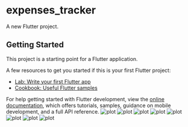 # expenses_tracker

A new Flutter project.

## Getting Started

This project is a starting point for a Flutter application.

A few resources to get you started if this is your first Flutter project:

- [Lab: Write your first Flutter app](https://docs.flutter.dev/get-started/codelab)
- [Cookbook: Useful Flutter samples](https://docs.flutter.dev/cookbook)

For help getting started with Flutter development, view the
[online documentation](https://docs.flutter.dev/), which offers tutorials,
samples, guidance on mobile development, and a full API reference.
![plot](./assets/ScreenShots/1.jpg)
![plot](./assets/ScreenShots/2.jpg)
![plot](./assets/ScreenShots/3.jpg)
![plot](./assets/ScreenShots/4.jpg)
![plot](./assets/ScreenShots/5.jpg)
![plot](./assets/ScreenShots/6.jpg)
![plot](./assets/ScreenShots/7.jpg)
![plot](./assets/ScreenShots/8.jpg)